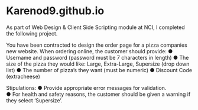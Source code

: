 # Karenod9.github.io

As part of Web Design & Client Side Scripting module at NCI, I completed the following project. 

You have been contracted to design the order page for a pizza companies new website. When ordering online, the customer should provide:
●	Username and password (password must be 7 characters in length)
●	The size of the pizza they would like: Large, Extra-Large, Supersize (drop down list)
●	The number of pizza’s they want (must be numeric)
●	Discount Code  (extracheese)

Stipulations:
● Provide appropriate error messages for validation.	
● For health and safety reasons, the customer should be given a warning if they select ‘Supersize’. 
